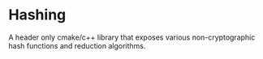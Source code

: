 # Hashing

A header only cmake/c++ library that exposes various non-cryptographic hash functions and reduction algorithms.
